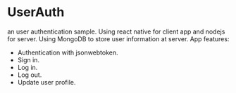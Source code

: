 # UserAuth
an user authentication sample. Using react native for client app and nodejs for server. Using MongoDB to store user information at server.
App features:
- Authentication with jsonwebtoken.
- Sign in.
- Log in.
- Log out.
- Update user profile.
